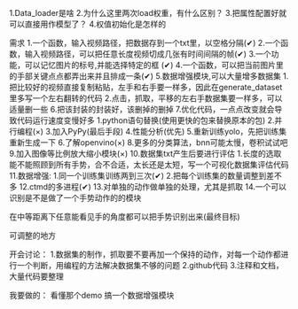 1.Data_loader是啥
2.为什么这里两次load权重，有什么区别？
3.把属性配置好就可以直接用作模型了？
4.权值初始化是怎样的

需求
1.一个函数，输入视频路径，把数据存到一个txt里，以空格分隔(✔)
2.一个函数，输入视频路径，可以把任意长度视频切成几张有时间间隔的帧(✔)
3.一个功能，可以记忆图片的标号,并能选择特定的框 (✔)
4.一个函数，可以把当前图片里的手部关键点点都弄出来并且排成一条(✔)
5.数据增强模块,可以大量增多数据集
    1.把比较好的视频直接复制粘贴，左手和右手要一样多，因此在generate_dataset里多写一个左右翻转的代码
    2.点击，抓取，平移的左右手数据集要一样多，可以适量删一些
6.把该封装的封装好，该删掉的删掉
7.优化代码，一点点改变就会导致代码运行速度变慢好多
    1.python语句替换(使用更快的包来替换原本的包)
    2.并行编程(×)
    3.加入PyPy(最后手段)
    4.性能分析(优先)
    5.重新训练yolo，先把训练集重新生成一下
    6.了解openvino(×)
8.更多的分类算法，bnn可能太慢，卷积试试吧
9.加入图像等比例放大缩小模块(×)
10.数据集txt产生后要进行评估
    1.长度的选取能不能照顾到所有手势，合不合适，太长还是太短，写一个可视化数据集评估代码
11.数据增强:
    1.同一个训练集训练两到三次(✔)
    2.把每个训练集的数量调整到差不多
12.ctmd的多进程(✔)
13.对单独的动作做单独的处理，尤其是抓取
14.一个可以识别是不是做了一个手势动作的的模块


在中等距离下任意能看见手的角度都可以把手势识别出来(最终目标)

可调整的地方


开会讨论：
1.数据集的制作，抓取要不要再加一个保持的动作，对每一个动作都进行一个判断，用编程的方法解决数据集不够的问题
2.github代码
3.注释和文档，大量代码要整理

我要做的：
看懂那个demo
搞一个数据增强模块